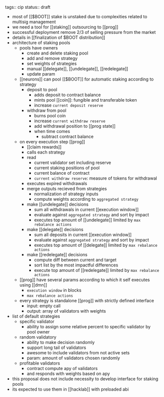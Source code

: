tags:: cip
status:: draft

- most of [[$BOOT]] stake is unstaked due to complexities related to multisig management
- we need a tool for [[staking]] outsourcing to [[prog]]
- successful deployment remove 2/3 of selling pressure from the market
- details in [[finalization of $BOOT distribution]]
- architecture of staking pools
	- pools have owners
		- create and delete staking pool
		- add and remove strategy
		- set weights of strategies
		- manual [[delegate]], [[undelegate]], [[redelegate]]
		- update param
	- [[neurons]] can pool [[$BOOT]] for automatic staking according to strategy
		- deposit to pool
			- adds deposit to contract balance
			- mints pool [[coin]]: fungible and transferable token
			- increase `current deposit reserve`
		- withdraw from pool
			- burns pool coin
			- increase `current withdraw reserve`
			- add withdrawal position to [[prog state]]
			- when time comes
				- subtract contract balance
	- on every execution step [[prog]]
		- [[claim rewards]]
		- calls each strategy
		- read
			- current validator set including reserve
			- current staking positions of pool
			- current balance of contract
			- `current withdraw reserve`: measure of tokens for withdrawal
		- executes expired withdrawals
		- merge outputs recieved from strategies
			- normalization of strategy inputs
			- compute weights according to `aggregated strategy`
		- make [[undelegate]] decisions
			- sum all withdrawals in current [[execution window]]
			- evaluate against `aggregated strategy` and sort by impact
			- executes top amount of [[undelegate]] limited by `max rebalance actions`
		- make [[delegate]] decisions
			- sum all deposits in current [[execution window]]
			- evaluate against `aggregated strategy` and sort by impact
			- executes top amount of [[delegate]] limited by `max rebalance actions`
		- make [[redelegate]] decisions
			- compute diff between current and target
			- sort list by the most impactful differences
			- execute top amount of [[redelegate]] limited by `max rebalance actions`
	- [[prog]] have several params according to which it self executes using [[dmn]]
		- `execution window` in blocks
		- `max rebalance actions`
	- every strategy is standalone [[prog]] with strictly defined interface
		- input: empty call
		- output: array of validators with weights
- list of default strategies
	- specific validator
		- ability to assign some relative percent to specific validator by pool owner
	- random validatory
		- ability to make decision randomly
		- support long tail of validators
		- awesome to include validators from not active sets
		- param: amount of validators chosen randomly
	- profitable validators
		- contract compute apy of validators
		- and responds with weights based on apy
- this proposal does not include necessity to develop interface for staking pools
- its expected to use them in [[hacklab]] with preloaded abi